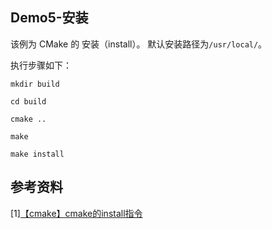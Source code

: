 ## Demo5-安装

该例为 CMake 的 安装（install）。
默认安装路径为`/usr/local/`。

执行步骤如下：

```shell
mkdir build

cd build

cmake ..

make

make install
```

## 参考资料

[1][【cmake】cmake的install指令](https://blog.csdn.net/qq_38410730/article/details/102837401)
